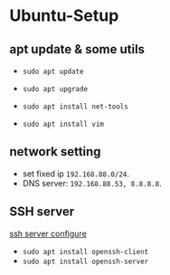 # Ubuntu-Setup

## apt update & some utils

- ``sudo apt update``
- ``sudo apt upgrade``

- ``sudo apt install net-tools``
- ``sudo apt install vim``

## network setting 

- set fixed ip ``192.168.88.0/24``.
- DNS server: ``192.168.88.53, 8.8.8.8``.

## SSH server

[ssh server configure](https://ubuntu.com/server/docs/service-openssh)

- ``sudo apt install openssh-client``
- ``sudo apt install openssh-server``


